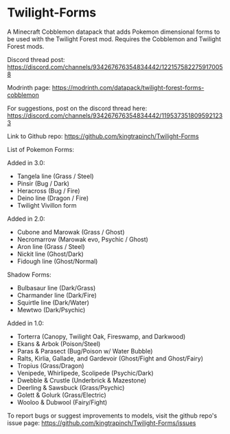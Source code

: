 # Twilight-Forms
A Minecraft Cobblemon datapack that adds Pokemon dimensional forms to be used with the Twilight Forest mod. Requires the Cobblemon and Twilight Forest mods.

Discord thread post: https://discord.com/channels/934267676354834442/1221575822759170058

Modrinth page: https://modrinth.com/datapack/twilight-forest-forms-cobblemon

For suggestions, post on the discord thread here: https://discord.com/channels/934267676354834442/1195373518095921233

Link to Github repo: https://github.com/kingtrapinch/Twilight-Forms

List of Pokemon Forms:

Added in 3.0: 

- Tangela line (Grass / Steel)
- Pinsir (Bug / Dark)
- Heracross (Bug / Fire)
- Deino line (Dragon / Fire)
- Twilight Vivillon form

Added in 2.0: 

- Cubone and Marowak (Grass / Ghost)
- Necromarrow (Marowak evo, Psychic / Ghost)
- Aron line (Grass / Steel)
- Nickit line (Ghost/Dark)
- Fidough line (Ghost/Normal)

Shadow Forms: 
- Bulbasaur line (Dark/Grass)
- Charmander line (Dark/Fire)
- Squirtle line (Dark/Water)
- Mewtwo (Dark/Psychic)

Added in 1.0: 

- Torterra (Canopy, Twilight Oak, Fireswamp, and Darkwood)
- Ekans & Arbok (Poison/Steel)
- Paras & Parasect (Bug/Poison w/ Water Bubble)
- Ralts, Kirlia, Gallade, and Gardevoir (Ghost/Fight and Ghost/Fairy)
- Tropius (Grass/Dragon)
- Venipede, Whirlipede, Scolipede (Psychic/Dark)
- Dwebble & Crustle (Underbrick & Mazestone)
- Deerling & Sawsbuck (Grass/Psychic)
- Golett & Golurk (Grass/Electric)
- Wooloo & Dubwool (Fairy/Fight)

To report bugs or suggest improvements to models, visit the github repo's issue page: https://github.com/kingtrapinch/Twilight-Forms/issues
